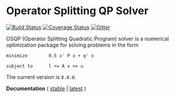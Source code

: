 # Operator Splitting QP Solver
[![Build Status](https://travis-ci.org/oxfordcontrol/osqp.svg?branch=master)](https://travis-ci.org/oxfordcontrol/osqp)
[![Coverage Status](https://coveralls.io/repos/github/oxfordcontrol/osqp/badge.svg?branch=master)](https://coveralls.io/github/oxfordcontrol/osqp?branch=master)
[![Gitter](https://badges.gitter.im/oxfordcontrol/osqp.svg)](https://gitter.im/oxfordcontrol/osqp?utm_source=badge&utm_medium=badge&utm_campaign=pr-badge)

OSQP (Operator Splitting Quadratic Program) solver is a numerical optimization package for solving problems in the form
```
minimize        0.5 x' P x + q' x

subject to      l <= A x <= u
```

The current version is `0.0.0`.

**Documentation** ( [stable](http://osqp.readthedocs.io/en/stable) | [latest](http://osqp.readthedocs.io/en/latest) )
